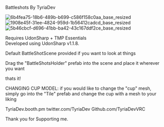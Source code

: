 Battleshots By TyriaDev

![6b4fea75-18b6-489b-b699-c586f158c0aa_base_resized](https://github.com/TyriaDevVRC/BattleShots-Udon-VRChat/assets/146109170/9b34f4d5-0eb0-44b5-9160-b7f345543b49)
![1908e45f-31ee-4824-959d-1b56412cadcd_base_resized](https://github.com/TyriaDevVRC/BattleShots-Udon-VRChat/assets/146109170/a52fb09e-50c6-4fea-a66d-7a1d92286e74)
![5b46cbcf-d696-41bb-ba42-43c167ddf2ce_base_resized](https://github.com/TyriaDevVRC/BattleShots-Udon-VRChat/assets/146109170/8ad93b0f-c827-49f9-8c65-1f0ab9241252)

Requires UdonSharp + TMP Essentials  
Developed using UdonSharp v1.1.8.
  
Default BattleShotScene provided if you want to look at things  
  
Drag the "BattleShotsHolder" prefab into the scene and place it wherever you want  
  
thats it!  


CHANGING CUP MODEL:
if you would like to change the "cup" mesh, simply go into the "Tile" prefab and change the cup with a mesh to your liking

TyriaDev.booth.pm 
twitter.com/TyriaDev 
Github.com/TyriaDevVRC

Thank you for Supporting me.

